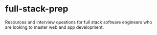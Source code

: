 # full-stack-prep
Resources and interview questions for full stack software engineers who are looking to master web and app development.
